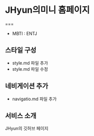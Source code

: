 # JHyun의미니 홈페이지
===
- MBTI : ENTJ

## 스타일 구성
- style.md 파일 추가
- style.md 파일 수정

## 네비게이션 추가
- navigatio.md 파일 추가

## 서비스 소개

JHyun의 깃허브 페이지
